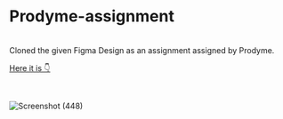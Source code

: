 # Prodyme-assignment

<br>
Cloned the given Figma Design as an assignment assigned by Prodyme.

[Here it is 👇](https://kirti-gupta12.github.io/Prodyme-assignment/)

<br>

![Screenshot (448)](https://user-images.githubusercontent.com/87939523/186516963-ddec1db7-b741-4b73-8d17-52dc69b2b261.png)

